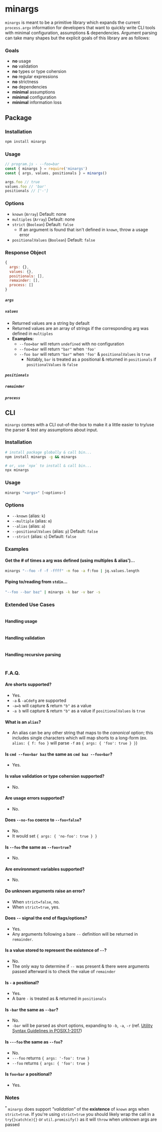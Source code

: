 # minargs

`minargs` is meant to be a primitive library which expands the current `process.argv` information for developers that want to quickly write CLI tools with minimal configuration, assumptions & dependencies. Argument parsing can take many shapes but the explicit goals of this library are as follows:

### Goals
- **no** usage
- **no** validation
- **no** types or type cohersion
- **no** regular expressions
- **no** strictness
- **no** dependencies
- **minimal** assumptions
- **minimal** configuration
- **minimal** information loss

## Package

### Installation

```bash
npm install minargs
```

### Usage

```js
// program.js - --foo=bar
const { minargs } = require('minargs')
const { args, values, positionals } = minargs()

args.foo // true
values.foo // 'bar'
positionals // ['-']
```

### Options

- `known` (`Array`) Default: none
- `multiples` (`Array`) Default: none
- `strict` (`Boolean`) Default: `false`
  - If an argument is found that isn't defined in `known`, throw a usage error
- `positionalValues` (`Boolean`) Default: `false`

### Response Object

```js
{
  args: {},
  values: {},
  positionals: [],
  remainder: [],
  process: []
}
```

##### `args`

##### `values`
- Returned values are a string by default
- Returned values are an array of strings if the corresponding arg was defined in `multiples`
- **Examples:**
  - `--foo=bar` will return `undefined` with no configuration
  - `--foo=bar` will return `"bar"` when `'foo'`
  - `--foo bar` will return `"bar"` when `'foo'` & `positionalValues` is `true`
    - Notably, `bar` is treated as a positional & returned in `positionals` if `positionalValues` is `false`

##### `positionals`

##### `remainder`

##### `process`

## CLI

`minargs` comes with a CLI out-of-the-box to make it a little easier to try/use the parser & test any assumptions about input.

### Installation
```bash
# install package globally & call bin...
npm install minargs -g && minargs

# or, use `npx` to install & call bin...
npx minargs
```

### Usage

```bash
minargs "<args>" [<options>]
```

### Options
- `--known` (alias: `k`)
- `--multiple` (alias: `m`)
- `--alias` (alias: `a`)
- `--positionalValues` (alias: `p`) Default: `false`
- `--strict` (alias: `s`) Default: `false`

### Examples

#### Get the # of times a arg was defined (using multiples & alias')...

```bash
minargs "--foo -f -f -ffff" -m foo -a f:foo | jq.values.length
```

#### Piping to/reading from `stdin`...
```bash
"--foo --bar baz" | minargs -k bar -v bar -s
```

### Extended Use Cases

```js
```

#### Handling usage

```js
```

#### Handling validation

```js
```

#### Handling recursive parsing

```js
```

### F.A.Q.
#### Are shorts supported?
- Yes.
- `-a` & `-aCdeFg` are supported
- `-a=b` will capture & return `"b"` as a value
- `-a b` will capture & return `"b"` as a value if  `positionalValues` is `true`

#### What is an `alias`?
- An alias can be any other string that maps to the *canonical* option; this includes single characters which will map shorts to a long-form (ex. `alias: { f: foo }` will parse `-f` as `{ args: { 'foo': true } }`)

#### Is `cmd --foo=bar baz` the same as `cmd baz --foo=bar`?
- Yes.

#### Is value validation or type cohersion supported?
- No.

#### Are usage errors supported?
- No.

#### Does `--no-foo` coerce to `--foo=false`?
- No.
- It would set `{ args: { 'no-foo': true } }`

#### Is `--foo` the same as `--foo=true`?
- No.

#### Are environment variables supported?
- No.

#### Do unknown arguments raise an error?
- When `strict=false`, no.
- When `strict=true`, yes.

#### Does `--` signal the end of flags/options?
- Yes.
- Any arguments following a bare `--` definition will be returned in `remainder`.

#### Is a value stored to represent the existence of `--`?
- No.
- The only way to determine if `--` was present & there were arguments passed afterward is to check the value of `remainder`

#### Is `-` a positional?
- Yes.
- A bare `-` is treated as & returned in `positionals`

#### Is `-bar` the same as `--bar`?
- No.
- `-bar` will be parsed as short options, expanding to `-b`, `-a`, `-r` (ref. [Utility Syntax Guidelines in POSIX.1-2017](https://pubs.opengroup.org/onlinepubs/9699919799/basedefs/V1_chap12.html))

#### Is `---foo` the same as `--foo`?
- No.
- `---foo` returns `{ args: '-foo': true }`
- `--foo` returns `{ args: { 'foo': true }`

#### Is `foo=bar` a positional?
- Yes.

### Notes
<sup>*</sup> `minargs` does support *"validation"* of the **existence** of `known` args when `strict=true`. If you're using `strict=true` you should likely wrap the call in a `try{}catch(e){}` or `util.promisify()` as it will `throw` when unknown args are passed

